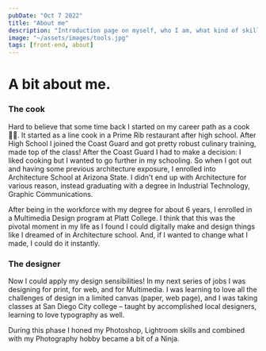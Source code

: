 ```yaml
---
pubDate: "Oct 7 2022"
title: "About me"
description: "Introduction page on myself, who I am, what kind of skills I use in my work environment."
image: "~/assets/images/tools.jpg"
tags: [front-end, about]
---
```


# A bit about me.

### The cook
Hard to believe that some time back I started on my career path as a cook 👨‍🍳. It started as a line cook in a Prime Rib restaurant after high school. After High School I joined the Coast Guard and got pretty robust culinary training, made top of the class! After the Coast Guard I had to make a decision: I liked cooking but I wanted to go further in my schooling. So when I got out and having some previous architecture exposure, I enrolled into Architecture School at Arizona State. I didn't end up with Architecture for various reason, instead graduating with a degree in Industrial Technology, Graphic Communications. 

After being in the workforce with my degree for about 6 years, I enrolled in a Multimedia Design program at Platt College. I think that this was the pivotal moment in my life as I found I could digitally make and design things like I dreamed of in Architecture school. And, if I wanted to change what I made, I could do it instantly.

### The designer

Now I could apply my design sensibilities! In my next series of jobs I was designing for print, for web, and for Multimedia. I was learning to love all the challenges of design in a limited canvas (paper, web page), and I was taking classes at San Diego City college – taught by accomplished local designers, learning to love typography as well.

During this phase I honed my Photoshop, Lightroom skills and combined with my Photography hobby became a bit of a Ninja.

